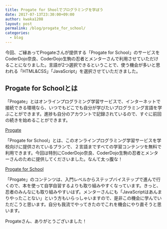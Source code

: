 ```yaml
---
title: Progate for Shoolでプログラミングを学ぼう
date: 2017-07-13T23:30:00+09:00
author: kwaka1208
layout: post
permalink: /blog/progate_for_school/
categories:
  - blog
---
```

今回、ご縁あってProgateさんが提供する「Progate for School」のサービスをCoderDojo奈良、CoderDojo生駒の忍者とメンターさんで利用させていただけることになりました。言語が2つ選択できるということで、使う機会が多いと思われる「HTML&CSS」「JavaScript」を選択させていただきました。

## Progate for Schoolとは
「Progate」とはオンラインプログラミング学習サービスで、インターネットで接続できる環境なら、いつでもどこでも自分が学びたいプログラミング言語を学ぶことができます。進捗も自分のアカウントで記録されているので、すぐに前回の続きを始めることができます。

[Progate](https://prog-8.com/)

「Progate for School」とは、このオンラインプログラミング学習サービスを学校向けに提供されているプランで、２言語まですべての学習コンテンツを無料で利用できます。今回は特別にCoderDojo奈良、CoderDojo生駒の忍者とメンターさんのために提供してくださいました。なんて太っ腹な！

[Progate for School](https://prog-8.com/plans/for_school)

「Progate」のコンテンツは、入門レベルからステップバイステップで進んで行くので、本を使って自学自習するよりも取り組みやすくなっています。きっと、忍者のみんなにも取り組みやすいはず。メンターさんにも「JavaScriptはあんまりやったことない」という方もいらっしゃいますので、是非この機会に学んでいただこうと思います。自分も我流でやってきたのでこれを機会にやり直そうと思います。

Progateさん、ありがとうございました！
